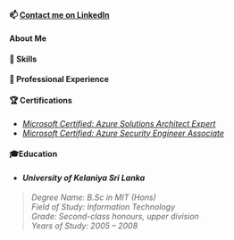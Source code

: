 #### 📫 [Contact me on LinkedIn](https://www.linkedin.com/in/venura9/ "Venura's LinkedIn")

#### About Me

#### 💼 Skills

#### 💼 Professional Experience

#### 🏆 Certifications

* [*Microsoft Certified: Azure Solutions Architect Expert*](https://www.youracclaim.com/badges/71a170d9-e72b-49d4-8d36-243479e656dc/linked_in_profile)
* [*Microsoft Certified: Azure Security Engineer Associate*](https://www.youracclaim.com/badges/314f8289-4074-4417-96fb-0af3edd92ccb/linked_in_profile)

#### 🎓Education

* #### *University of Kelaniya Sri Lanka*
> *Degree Name: B.Sc in MIT (Hons)* \
> *Field of Study: Information Technology* \
> *Grade: Second-class honours, upper division* \
> *Years of Study: 2005 – 2008*


 
<!--


**venura9/venura9** is a ✨ _special_ ✨ repository because its `README.md` (this file) appears on your GitHub profile.

Here are some ideas to get you started:

🌏 I have travelled and lived in: 🇱🇰 🇦🇺 🇰🇪 🇸🇬 🇮🇳 🇲🇻 🇰🇭 🇹🇭

- 🔭 I’m currently working on ...
- 🌱 I’m currently learning ...
- 👯 I’m looking to collaborate on ...
- 🤔 I’m looking for help with ...
- 💬 Ask me about ...

- 😄 Pronouns: ...
- ⚡ Fun fact: ...
-->


